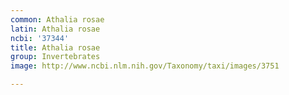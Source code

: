 ```yaml
---
common: Athalia rosae
latin: Athalia rosae
ncbi: '37344'
title: Athalia rosae
group: Invertebrates
image: http://www.ncbi.nlm.nih.gov/Taxonomy/taxi/images/3751

---
```

